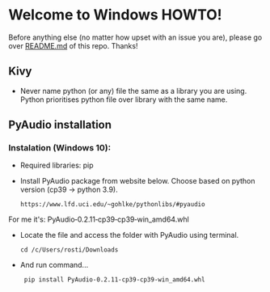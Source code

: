 # Welcome to Windows HOWTO! 

Before anything else (no matter how upset with an issue you are), please go over <a href="https://github.com/scraptechguy/IssuesEncoutered/blob/main/README.md" target="_blank">README.md</a> of this repo. Thanks! 

## Kivy

+ Never name python (or any) file the same as a library you are using. Python prioritises python file over library with the same name.


## PyAudio installation 

### Instalation (Windows 10): 

+ Required libraries: pip

+ Install PyAudio package from website below. Choose based on python version (cp39 -> python 3.9).

      https://www.lfd.uci.edu/~gohlke/pythonlibs/#pyaudio

For me it's: PyAudio‑0.2.11‑cp39‑cp39‑win_amd64.whl

+ Locate the file and access the folder with PyAudio using terminal. 

      cd /c/Users/rosti/Downloads
  
+ And run command...
 
       pip install PyAudio‑0.2.11‑cp39‑cp39‑win_amd64.whl
